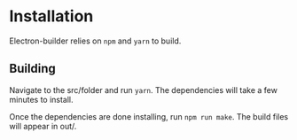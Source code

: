 # Installation
Electron-builder relies on `npm` and `yarn` to build.

## Building
Navigate to the src/folder and run `yarn`. The dependencies will take a few minutes to install.

Once the dependencies are done installing, run `npm run make`. The build files will appear in out/.